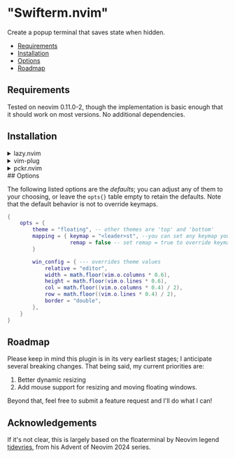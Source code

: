 # "Swifterm.nvim"

Create a popup terminal that saves state when hidden.

<!-- TOC -->

- [Requirements](#requirements)
- [Installation](#installation)
- [Options](#options)
- [Roadmap](#roadmap)

<!-- TOC -->

## Requirements

Tested on neovim 0.11.0-2, though the implementation is basic enough that it should work on most versions. No additional dependencies.

## Installation

<details>
    <summary>lazy.nvim</summary>

```lua
{
    'dmkraych/Swifterm.nvim',
    opts = {},
}
```

</details>

<details>
    <summary>vim-plug</summary>

```lua
    vim.call('plug#begin')
    ...
    Plug 'dmkraych/Swifterm.nvim'
    ...
    vim.call('plug#end')
```

</details>
<details>
    <summary>pckr.nvim</summary>

```lua

require("pckr").add({
  "dmkraych/Swifterm.nvim",
})

...

require("swifterm").setup({})
```

</details>
## Options

The following listed options are the _defaults_; you can adjust any of them to your choosing, or leave the `opts{}` table empty to retain the defaults. Note that the default behavior is not to override keymaps.

```lua
{
    opts = {
        theme = "floating", -- other themes are 'top' and 'bottom'
        mapping = { keymap = "<leader>st", --you can set any keymap you'd like here
                    remap = false -- set remap = true to override keymaps
        }

        win_config = { --- overrides theme values
            relative = "editor",
            width = math.floor(vim.o.columns * 0.6),
            height = math.floor(vim.o.lines * 0.6),
            col = math.floor((vim.o.columns * 0.4) / 2),
            row = math.floor((vim.o.lines * 0.4) / 2),
            border = "double",
        },
    }
}
```

## Roadmap

Please keep in mind this plugin is in its very earliest stages; I anticipate several breaking changes. That being said, my current priorities are:

1. Better dynamic resizing
2. Add mouse support for resizing and moving floating windows.

Beyond that, feel free to submit a feature request and I'll do what I can!

## Acknowledgements

If it's not clear, this is largely based on the floaterminal by Neovim legend [tjdevries](https://github.com/tjdevries), from his Advent of Neovim 2024 series.
